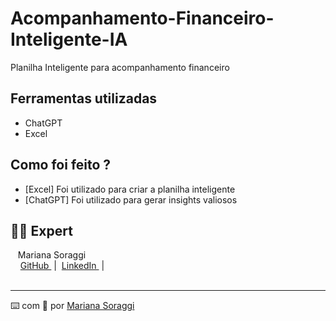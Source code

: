 # Acompanhamento-Financeiro-Inteligente-IA

Planilha Inteligente para acompanhamento financeiro 

## Ferramentas utilizadas

- ChatGPT
- Excel

## Como foi feito ?

- [Excel] Foi utilizado para criar a planilha inteligente 
- [ChatGPT] Foi utilizado para gerar insights valiosos 

## 👨‍💻 Expert

<p> 
    <p>&nbsp&nbsp&nbspMariana Soraggi<br>
    &nbsp&nbsp&nbsp
    <a 
        href="https://github.com/marianaSL01">
        GitHub
    </a>
    &nbsp;|&nbsp;
    <a 
        href="www.linkedin.com/in/mariana-soraggi">
        LinkedIn
    </a>
    &nbsp;|&nbsp;
    <a 
</p>
<br/><br/>
<p>

---

⌨️ com 💜 por [Mariana Soraggi](https://github.com/marianaSL01)
